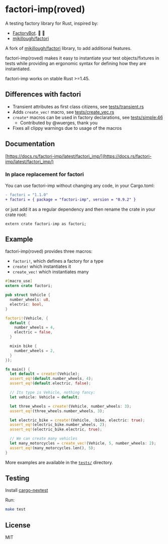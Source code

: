 # factori-imp(roved)

A testing factory library for Rust, inspired by:

- [FactoryBot](https://github.com/thoughtbot/factory_bot). 🤖 🦀
- [mjkillough/factori](https://github.com/mjkillough/factori)

A fork of [mjkillough/factori](https://github.com/mjkillough/factori) library,
to add additional features.

factori-imp(roved) makes it easy to instantiate your test objects/fixtures in
tests while providing an ergonomic syntax for defining how they are
instantiated.

factori-imp works on stable Rust >=1.45.

## Differences with factori

- Transient attributes as first class citizens, see [tests/transient.rs](https://github.com/GriffinHeart/factori-imp/blob/main/tests/transient.rs)
- Adds `create_vec!` macro, see [tests/create_vec.rs](https://github.com/GriffinHeart/factori-imp/blob/main/tests/create_vec.rs)
- `create*` macros can be used in factory declarations, see [tests/simple:46](https://github.com/GriffinHeart/factori-imp/blob/main/tests/simple.rs#L46)
  - Contributed  by @wuerges, thank you
- Fixes all clippy warnings due to usage of the macros

## Documentation

[https://docs.rs/factori-imp/latest/factori_imp/](https://docs.rs/factori-imp/latest/factori_imp/)

### In place replacement for factori

You can use factori-imp without changing any code, in your Cargo.toml:

```diff
- factori = "1.1.0"
+ factori = { package = "factori-imp", version = "0.9.2" }
```

or just add it as a regular dependency and then rename the crate in your crate root:

`extern crate factori-imp as factori;`

## Example

factori-imp(roved) provides three macros:

- `factori!`, which defines a factory for a type
- `create!` which instantiates it
- `create_vec!` which instantiates many

```rust
#[macro_use]
extern crate factori;

pub struct Vehicle {
  number_wheels: u8,
  electric: bool,
}

factori!(Vehicle, {
  default {
    number_wheels = 4,
    electric = false,
  }

  mixin bike {
    number_wheels = 2,
  }
});

fn main() {
  let default = create!(Vehicle);
  assert_eq!(default.number_wheels, 4);
  assert_eq!(default.electric, false);

  // Its type is Vehicle, nothing fancy:
  let vehicle: Vehicle = default;

  let three_wheels = create!(Vehicle, number_wheels: 3);
  assert_eq!(three_wheels.number_wheels, 3);

  let electric_bike = create!(Vehicle, :bike, electric: true);
  assert_eq!(electric_bike.number_wheels, 2);
  assert_eq!(electric_bike.electric, true);

  // We can create many vehicles
  let many_motorcycles = create_vec!(Vehicle, 5, number_wheels: 2);
  assert_eq!(many_motorcycles.len(), 5);
}
```

More examples are available in the
[`tests/`](https://github.com/GriffinHeart/factori-imp/tree/main/tests) directory.

## Testing

Install [cargo-nextest](https://nexte.st/)

Run:

```sh
make test
```

## License

MIT
